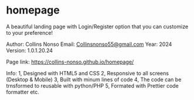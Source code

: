 # homepage
A beautiful landing page with Login/Register option that you can customize to your preference!

Author: Collins Nonso
Email: Collinsnonso55@gmail.com
Year: 2024
Version: 1.0.1.20.24

Page link: https://collins-nonso.github.io/homepage/

Info:
1, Designed with HTML5 and CSS
2, Responsive to all screens (Desktop & Mobile)
3, Built with minum lines of code
4, The code can be trnsformed to reusable with python/PHP
5, Formated with Prettier code formatter
etc.
